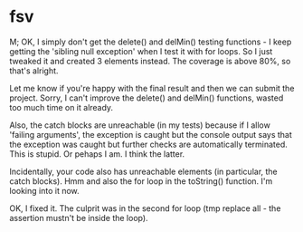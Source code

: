 # fsv

M; OK, I simply don't get the delete() and delMin() testing functions - I keep getting the 'sibling null exception' when I test it with for loops.
So I just tweaked it and created 3 elements instead. The coverage is above 80%, so that's alright.

Let me know if you're happy with the final result and then we can submit the project. Sorry, I can't improve the delete() and delMin() functions, wasted too much time on it already.

Also, the catch blocks are unreachable (in my tests) because if I allow 'failing arguments', the exception is caught but the console output says that the exception was caught but further checks are automatically terminated. This is stupid. Or pehaps I am. I think the latter.

Incidentally, your code also has unreachable elements (in particular, the catch blocks). Hmm and also the for loop in the toString() function. I'm looking into it now.

OK, I fixed it. The culprit was in the second for loop (tmp replace all - the assertion mustn't be inside the loop).
